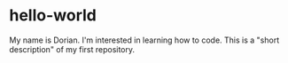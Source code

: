 # hello-world
My name is Dorian. I'm interested in learning how to code. This is a "short description" of my first repository.
